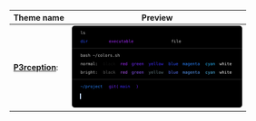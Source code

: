 |Theme name | Preview|
| --- | --- |
|**[P3rception](p3rception.yaml)**:|<img src='previews/p3rception.yaml.svg' width='300'>|